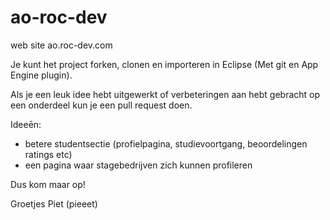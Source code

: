# ao-roc-dev
web site ao.roc-dev.com

Je kunt het project forken, clonen en importeren in Eclipse (Met git en App Engine plugin).

Als je een leuk idee hebt uitgewerkt of verbeteringen aan hebt gebracht op een onderdeel kun je een pull
request doen.

Ideeēn:
- betere studentsectie (profielpagina, studievoortgang, beoordelingen ratings etc)
- een pagina waar stagebedrijven zich kunnen profileren

Dus kom maar op!

Groetjes
Piet (pieeet)

